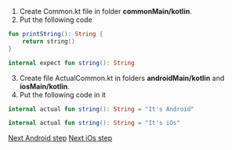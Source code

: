 1. Create Common.kt file in folder **commonMain/kotlin**.
2. Put the following code
```kotlin
fun printString(): String {
    return string()
}

internal expect fun string(): String
```
3. Create file ActualCommon.kt in folders **androidMain/kotlin** and **iosMain/kotlin**.
4. Put the following code in it <br/>
```kotlin
internal actual fun string(): String = "It's Android"
```
```kotlin
internal actual fun string(): String = "It's iOs"
```

[Next Android step](https://github.com/ustadenis/kotlin_multiplutform_codelab/blob/master/1_0_Android.md)
[Next iOs step](https://github.com/ustadenis/kotlin_multiplutform_codelab/blob/master/1_0_IOS.md)
